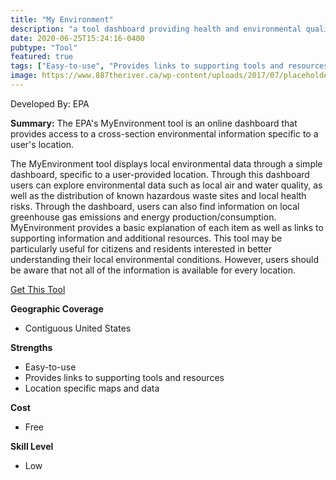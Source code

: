 ```yaml
---
title: "My Environment"
description: "a tool dashboard providing health and environmental quality assessments for the chosen locality"
date: 2020-06-25T15:24:16-0400
pubtype: "Tool"
featured: true
tags: ["Easy-to-use", "Provides links to supporting tools and resources", "Location specific maps and data"]
image: https://www.887theriver.ca/wp-content/uploads/2017/07/placeholder.jpg
---
```

Developed By: EPA

**Summary:** The EPA's MyEnvironment tool is an online dashboard that provides access to a cross-section environmental information specific to a user's location. 

The MyEnvironment tool displays local environmental data through a simple dashboard, specific to a user-provided location. Through this dashboard users can explore environmental data such as local air and water quality, as well as the distribution of known hazardous waste sites and local health risks. Through the dashboard, users can also find information on local greenhouse gas emissions and energy production/consumption. MyEnvironment provides a basic explanation of each item as well as links to supporting information and additional resources. This tool may be particularly useful for citizens and residents interested in better understanding their local environmental conditions. However, users should be aware that not all of the information is available for every location. 



<a href="https://www3.epa.gov/myem/envmap/find.html" target="_blank">Get This Tool</a>

__**Geographic Coverage**__
- Contiguous United States

__**Strengths**__
-  Easy-to-use
-   Provides links to supporting tools and resources
-   Location specific maps and data

__**Cost**__
- Free

__**Skill Level**__
- Low
